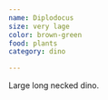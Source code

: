 ```yaml
---
name: Diplodocus
size: very lage
color: brown-green
food: plants
category: dino

---
```

Large long necked dino.